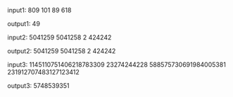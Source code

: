 input1:
809
101
89
618

output1:
49

input2:
5041259
5041258
2
424242

output2:
5041259
5041258
2
424242

input3:
1145110751406218783309
23274244228
588575730691984005381
231912707483127123412

output3:
5748539351
